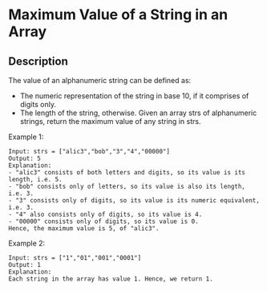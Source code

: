 # Maximum Value of a String in an Array
## Description

The value of an alphanumeric string can be defined as:

- The numeric representation of the string in base 10, if it comprises of digits only.
- The length of the string, otherwise.
Given an array strs of alphanumeric strings, return the maximum value of any string in strs.



Example 1:

```
Input: strs = ["alic3","bob","3","4","00000"]
Output: 5
Explanation: 
- "alic3" consists of both letters and digits, so its value is its length, i.e. 5.
- "bob" consists only of letters, so its value is also its length, i.e. 3.
- "3" consists only of digits, so its value is its numeric equivalent, i.e. 3.
- "4" also consists only of digits, so its value is 4.
- "00000" consists only of digits, so its value is 0.
Hence, the maximum value is 5, of "alic3".
```

Example 2:

```
Input: strs = ["1","01","001","0001"]
Output: 1
Explanation: 
Each string in the array has value 1. Hence, we return 1.
```